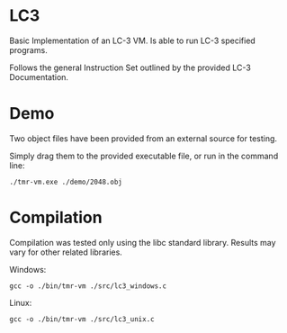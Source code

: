 
# LC3

Basic Implementation of an LC-3 VM. Is able to run LC-3 specified programs.

Follows the general Instruction Set outlined by the provided LC-3 Documentation.

# Demo

Two object files have been provided from an external source for testing.

Simply drag them to the provided executable file, 
or run in the command line:
```
./tmr-vm.exe ./demo/2048.obj
```

# Compilation

Compilation was tested only using the libc standard library.
Results may vary for other related libraries.

Windows:
```
gcc -o ./bin/tmr-vm ./src/lc3_windows.c
```

Linux:
```
gcc -o ./bin/tmr-vm ./src/lc3_unix.c
```
